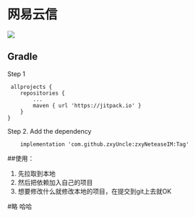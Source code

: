 # 网易云信


[![](https://jitpack.io/v/zxyUncle/zxyNeteaseIM.svg)](https://jitpack.io/#zxyUncle/zxyNeteaseIM)

Gradle
-----
Step 1    
	

     allprojects {  
		repositories {    
			...    
			maven { url 'https://jitpack.io' }     
		}    
	}    

Step 2. Add the dependency

        implementation 'com.github.zxyUncle:zxyNeteaseIM:Tag'

##使用：

 1. 先拉取到本地
 2. 然后把依赖加入自己的项目
 3. 想要修改什么就修改本地的项目，在提交到git上去就OK


 
#略  哈哈

            








